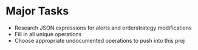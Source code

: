 # Major Tasks

- Research JSON expressions for alerts and orderstrategy modifications
- Fill in all unique operations
- Choose appropriate undocumented operations to push into this proj